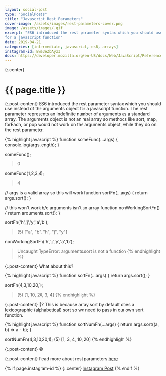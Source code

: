 ```yaml
---
layout: social-post
type: "SocialPosts"
title: "Javascript Rest Parameters"
cover-image: /assets/images/rest-parameters-cover.png
image: /assets/images/.gif
excerpt: "ES6 introduced the rest parameter syntax which you should use instead of the arguments object 
for a javascript function"
date: 2019-04-21
categories: [intermediate, javascript, es6, arrays]
instagram-id: Bwe3eZbAyz3
docs: https://developer.mozilla.org/en-US/docs/Web/JavaScript/Reference/Functions/rest_parameters
---
```

{:.center}
# {{ page.title }}

{:.post-content}
ES6 introduced the rest parameter syntax which you should use instead of the arguments object 
for a javascript function. The rest parameter represents an indefinite number 
of arguments as a standard array. The arguments object is not an real array 
so methods like sort, map, forEach, or pop would not work on the arguments object, 
while they do on the rest parameter.

{% highlight javascript %}
function someFunc(...args) {
  console.log(args.length);
}

someFunc();
> 0

someFunc(1,2,3,4);
> 4

// args is a valid array so this will work
function sortFn(...args) {
	return args.sort();
}

// this won't work b/c arguments isn't an array
function nonWorkingSortFn() {
	return arguments.sort();
}

sortFn('h','j','y','a','b');
> (5) ["a", "b", "h", "j", "y"]

nonWorkingSortFn('h','j','y','a','b');
> Uncaught TypeError: arguments.sort is not a function
{% endhighlight %}

{:.post-content}
What about this?

{% highlight javascript %}
function sortFn(...args) {
	return args.sort();
}

sortFn(4,3,10,20,1);
> (5) [1, 10, 20, 3, 4]
{% endhighlight %}

{:.post-content}
🤔? This is because array.sort by default does a lexicographic (alphabetical) sort
so we need to pass in our own sort function.

{% highlight javascript %}
function sortNumFn(...args) {
    return args.sort((a, b) => a - b);
}

sortNumFn(4,3,10,20,1);
(5) [1, 3, 4, 10, 20]
{% endhighlight %}

{:.post-content}
😅

{:.post-content}
Read more about rest parameters <a href="{{page.docs}}" target="_blank">here</a>

{% if page.instagram-id %}
{:.center}
<a class="insta-link" href="https://www.instagram.com/p/{{page.instagram-id}}" target="_blank">Instagram Post</a>
{% endif %}
